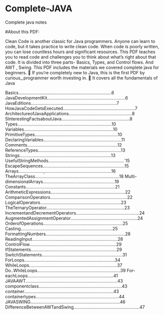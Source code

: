# Complete-JAVA
Complete java notes

#About this PDF:

 Clean Code is another classic for Java programmers.
 Anyone can learn to code, but it takes practice to write clean
 code. When code is poorly written, you can lose countless
 hours and significant resources. This PDF teaches you to
 read code and challenges you to think about what’s right
 about that code. It is divided into three parts- Basics, Types,
 and Control flows. And AWT , Swing.
 This PDF includes the materials we covered complete java
 for beginners.
  If you’re completely new to Java, this is the first PDF by
 curious_.programmer worth investing in.
  It covers all the fundamentals of Java



 Basics...........................................................................6
 JavaDevelopmentKit...............................................................6
 JavaEditions.....................................................................7
 HowJavaCodeGetsExecuted..........................................................7
 ArchitectureofJavaApplications...................................................8
 5InterestingFactsaboutJava.......................................................8
 Types............................................................................10
 Variables........................................................................10
 PrimitiveTypes...................................................................10
 DeclaringVariables...............................................................11
 Comments.........................................................................12
 ReferenceTypes...................................................................13
 Strings..........................................................................13
 UsefulStringMethods.............................................................`15
 EscapeSequences..................................................................15
 Arrays....................,......................................................16
 TheArrayClass....................................................................18
 Multi-dimensionalArrays..........................................................19
 Constants........................................................................21
 ArithmeticExpressions............................................................22
 ComparisonOperators..............................................................22
 LogicalOperators.................................................................23
 TheTernaryOperator...............................................................23
 IncrementandDecrementOperators...................................................24
 AugmentedAssignmentOperator......................................................24
 OrderofOperations................................................................25
 Casting..........................................................................25
 FormattingNumbers................................................................28
 ReadingInput.....................................................................28
 ControlFlow......................................................................29
 IfStatements.....................................................................29
 SwitchStatements.................................................................31
 ForLoops.........................................................................34
 WhileLoops.......................................................................37
 Do..WhileLoops...................................................................39
For-eachLoops.....................................................................41
 JAVAAWT..........................................................................43
 componentclass...................................................................43
 container........................................................................43
 containertypes...................................................................44
 JAVASWING........................................................................46
 DifferenceBetweenAWTandSwing.....................................................47
